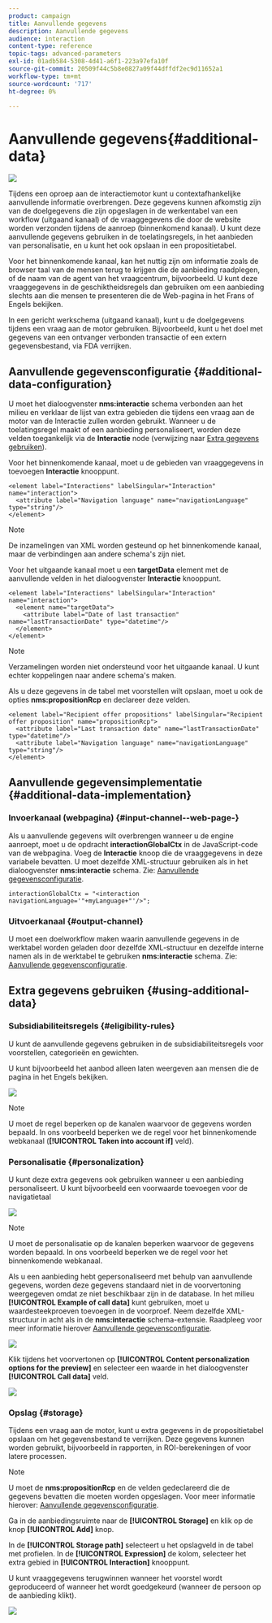 ```yaml
---
product: campaign
title: Aanvullende gegevens
description: Aanvullende gegevens
audience: interaction
content-type: reference
topic-tags: advanced-parameters
exl-id: 01adb584-5308-4d41-a6f1-223a97efa10f
source-git-commit: 20509f44c5b8e0827a09f44dffdf2ec9d11652a1
workflow-type: tm+mt
source-wordcount: '717'
ht-degree: 0%

---
```


# Aanvullende gegevens{#additional-data}

![](../../assets/v7-only.svg)

Tijdens een oproep aan de interactiemotor kunt u contextafhankelijke aanvullende informatie overbrengen. Deze gegevens kunnen afkomstig zijn van de doelgegevens die zijn opgeslagen in de werkentabel van een workflow (uitgaand kanaal) of de vraaggegevens die door de website worden verzonden tijdens de aanroep (binnenkomend kanaal). U kunt deze aanvullende gegevens gebruiken in de toelatingsregels, in het aanbieden van personalisatie, en u kunt het ook opslaan in een propositietabel.

Voor het binnenkomende kanaal, kan het nuttig zijn om informatie zoals de browser taal van de mensen terug te krijgen die de aanbieding raadplegen, of de naam van de agent van het vraagcentrum, bijvoorbeeld. U kunt deze vraaggegevens in de geschiktheidsregels dan gebruiken om een aanbieding slechts aan die mensen te presenteren die de Web-pagina in het Frans of Engels bekijken.

In een gericht werkschema (uitgaand kanaal), kunt u de doelgegevens tijdens een vraag aan de motor gebruiken. Bijvoorbeeld, kunt u het doel met gegevens van een ontvanger verbonden transactie of een extern gegevensbestand, via FDA verrijken.

## Aanvullende gegevensconfiguratie {#additional-data-configuration}

U moet het dialoogvenster **nms:interactie** schema verbonden aan het milieu en verklaar de lijst van extra gebieden die tijdens een vraag aan de motor van de Interactie zullen worden gebruikt. Wanneer u de toelatingsregel maakt of een aanbieding personaliseert, worden deze velden toegankelijk via de **Interactie** node (verwijzing naar [Extra gegevens gebruiken](#using-additional-data)).

Voor het binnenkomende kanaal, moet u de gebieden van vraaggegevens in toevoegen **Interactie** knooppunt.

```
<element label="Interactions" labelSingular="Interaction" name="interaction">
  <attribute label="Navigation language" name="navigationLanguage" type="string"/>
</element>
```

>[!NOTE]
>
>De inzamelingen van XML worden gesteund op het binnenkomende kanaal, maar de verbindingen aan andere schema&#39;s zijn niet.

Voor het uitgaande kanaal moet u een **targetData** element met de aanvullende velden in het dialoogvenster **Interactie** knooppunt.

```
<element label="Interactions" labelSingular="Interaction" name="interaction">
  <element name="targetData">
    <attribute label="Date of last transaction" name="lastTransactionDate" type="datetime"/>
  </element>
</element>
```

>[!NOTE]
>
>Verzamelingen worden niet ondersteund voor het uitgaande kanaal. U kunt echter koppelingen naar andere schema&#39;s maken.

Als u deze gegevens in de tabel met voorstellen wilt opslaan, moet u ook de opties **nms:propositionRcp** en declareer deze velden.

```
<element label="Recipient offer propositions" labelSingular="Recipient offer proposition" name="propositionRcp">
  <attribute label="Last transaction date" name="lastTransactionDate" type="datetime"/>
  <attribute label="Navigation language" name="navigationLanguage" type="string"/>
</element>
```

## Aanvullende gegevensimplementatie {#additional-data-implementation}

### Invoerkanaal (webpagina) {#input-channel--web-page-}

Als u aanvullende gegevens wilt overbrengen wanneer u de engine aanroept, moet u de opdracht **interactionGlobalCtx** in de JavaScript-code van de webpagina. Voeg de **Interactie** knoop die de vraaggegevens in deze variabele bevatten. U moet dezelfde XML-structuur gebruiken als in het dialoogvenster **nms:interactie** schema. Zie: [Aanvullende gegevensconfiguratie](#additional-data-configuration).

```
interactionGlobalCtx = "<interaction navigationLanguage='"+myLanguage+"'/>";
```

### Uitvoerkanaal {#output-channel}

U moet een doelworkflow maken waarin aanvullende gegevens in de werktabel worden geladen door dezelfde XML-structuur en dezelfde interne namen als in de werktabel te gebruiken **nms:interactie** schema. Zie: [Aanvullende gegevensconfiguratie](#additional-data-configuration).

## Extra gegevens gebruiken {#using-additional-data}

### Subsidiabiliteitsregels {#eligibility-rules}

U kunt de aanvullende gegevens gebruiken in de subsidiabiliteitsregels voor voorstellen, categorieën en gewichten.

U kunt bijvoorbeeld het aanbod alleen laten weergeven aan mensen die de pagina in het Engels bekijken.

![](assets/ita_calldata_query.png)

>[!NOTE]
>
>U moet de regel beperken op de kanalen waarvoor de gegevens worden bepaald. In ons voorbeeld beperken we de regel voor het binnenkomende webkanaal (**[!UICONTROL Taken into account if]** veld).

### Personalisatie {#personalization}

U kunt deze extra gegevens ook gebruiken wanneer u een aanbieding personaliseert. U kunt bijvoorbeeld een voorwaarde toevoegen voor de navigatietaal

![](assets/ita_calldata_perso.png)

>[!NOTE]
>
>U moet de personalisatie op de kanalen beperken waarvoor de gegevens worden bepaald. In ons voorbeeld beperken we de regel voor het binnenkomende webkanaal.

Als u een aanbieding hebt gepersonaliseerd met behulp van aanvullende gegevens, worden deze gegevens standaard niet in de voorvertoning weergegeven omdat ze niet beschikbaar zijn in de database. In het milieu **[!UICONTROL Example of call data]** kunt gebruiken, moet u waardesteekproeven toevoegen in de voorproef. Neem dezelfde XML-structuur in acht als in de **nms:interactie** schema-extensie. Raadpleeg voor meer informatie hierover [Aanvullende gegevensconfiguratie](#additional-data-configuration).

![](assets/ita_calldata_preview.png)

Klik tijdens het voorvertonen op **[!UICONTROL Content personalization options for the preview]** en selecteer een waarde in het dialoogvenster **[!UICONTROL Call data]** veld.

![](assets/ita_calldata_preview2.png)

### Opslag {#storage}

Tijdens een vraag aan de motor, kunt u extra gegevens in de propositietabel opslaan om het gegevensbestand te verrijken. Deze gegevens kunnen worden gebruikt, bijvoorbeeld in rapporten, in ROI-berekeningen of voor latere processen.

>[!NOTE]
>
>U moet de **nms:propositionRcp** en de velden gedeclareerd die de gegevens bevatten die moeten worden opgeslagen. Voor meer informatie hierover: [Aanvullende gegevensconfiguratie](#additional-data-configuration).

Ga in de aanbiedingsruimte naar de **[!UICONTROL Storage]** en klik op de knop **[!UICONTROL Add]** knop.

In de **[!UICONTROL Storage path]** selecteert u het opslagveld in de tabel met profielen. In de **[!UICONTROL Expression]** de kolom, selecteer het extra gebied in **[!UICONTROL Interaction]** knooppunt.

U kunt vraaggegevens terugwinnen wanneer het voorstel wordt geproduceerd of wanneer het wordt goedgekeurd (wanneer de persoon op de aanbieding klikt).

![](assets/ita_calldata_storage.png)
